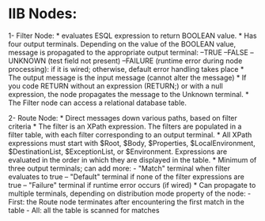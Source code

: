 IIB Nodes:
==============

1- Filter Node:
	* evaluates ESQL expression to return BOOLEAN value. 
	* Has four output terminals. Depending on the value of the BOOLEAN value, message is propagated to the appropriate output terminal:
		–TRUE
		–FALSE
		–UNKNOWN (test field not present)
		–FAILURE (runtime error during node processing): if it is wired; otherwise, default error handling takes place
	* The output message is the input message (cannot alter the message)
	* If you code RETURN without an expression (RETURN;) or with a null expression, the node propagates the message to the Unknown terminal.
	* The Filter node can access a relational database table.
	
2- Route Node:
	* Direct messages down various paths, based on filter criteria
	* The filter is an XPath expression. The filters are populated in a filter table, with each filter corresponding to an output terminal.
	* All XPath expressions must start with $Root, $Body, $Properties, $LocalEnvironment, $DestinationList, $ExceptionList, or $Environment. Expressions are evaluated in the order in which they are displayed in the table.
	* Minimum of three output terminals; can add more:
		- "Match" terminal when filter evaluates to true
		– "Default" terminal if none of the filter expressions are true
		– "Failure" terminal if runtime error occurs (if wired)
	* Can propagate to multiple terminals, depending on distribution mode property of the node:
		- First: the Route node terminates after encountering the first match in the table
		- All: all the table is scanned for matches
		
